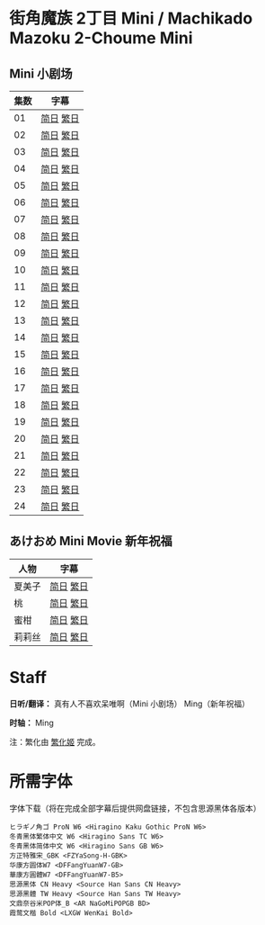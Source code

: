 # 街角魔族 2丁目 Mini / Machikado Mazoku 2-Choume Mini
## Mini 小剧场
| 集数 | 字幕 |
| ---- | ---- |
| 01 | [简日](https://raw.githubusercontent.com/MingYSub/SubArchive/main/Archive/Machikado%20Mazoku%202-Choume/Mini/%5BMingY%5D%20Machikado%20Mazoku%202-Choume%20Mini%20%5B01%5D.CHS_JPN.ass) [繁日](https://raw.githubusercontent.com/MingYSub/SubArchive/main/Archive/Machikado%20Mazoku%202-Choume/Mini/%5BMingY%5D%20Machikado%20Mazoku%202-Choume%20Mini%20%5B01%5D.CHT_JPN.ass) |
| 02 | [简日](https://raw.githubusercontent.com/MingYSub/SubArchive/main/Archive/Machikado%20Mazoku%202-Choume/Mini/%5BMingY%5D%20Machikado%20Mazoku%202-Choume%20Mini%20%5B02%5D.CHS_JPN.ass) [繁日](https://raw.githubusercontent.com/MingYSub/SubArchive/main/Archive/Machikado%20Mazoku%202-Choume/Mini/%5BMingY%5D%20Machikado%20Mazoku%202-Choume%20Mini%20%5B02%5D.CHT_JPN.ass) |
| 03 | [简日](https://raw.githubusercontent.com/MingYSub/SubArchive/main/Archive/Machikado%20Mazoku%202-Choume/Mini/%5BMingY%5D%20Machikado%20Mazoku%202-Choume%20Mini%20%5B03%5D.CHS_JPN.ass) [繁日](https://raw.githubusercontent.com/MingYSub/SubArchive/main/Archive/Machikado%20Mazoku%202-Choume/Mini/%5BMingY%5D%20Machikado%20Mazoku%202-Choume%20Mini%20%5B03%5D.CHT_JPN.ass) |
| 04 | [简日](https://raw.githubusercontent.com/MingYSub/SubArchive/main/Archive/Machikado%20Mazoku%202-Choume/Mini/%5BMingY%5D%20Machikado%20Mazoku%202-Choume%20Mini%20%5B04%5D.CHS_JPN.ass) [繁日](https://raw.githubusercontent.com/MingYSub/SubArchive/main/Archive/Machikado%20Mazoku%202-Choume/Mini/%5BMingY%5D%20Machikado%20Mazoku%202-Choume%20Mini%20%5B04%5D.CHT_JPN.ass) |
| 05 | [简日](https://raw.githubusercontent.com/MingYSub/SubArchive/main/Archive/Machikado%20Mazoku%202-Choume/Mini/%5BMingY%5D%20Machikado%20Mazoku%202-Choume%20Mini%20%5B05%5D.CHS_JPN.ass) [繁日](https://raw.githubusercontent.com/MingYSub/SubArchive/main/Archive/Machikado%20Mazoku%202-Choume/Mini/%5BMingY%5D%20Machikado%20Mazoku%202-Choume%20Mini%20%5B05%5D.CHT_JPN.ass) |
| 06 | [简日](https://raw.githubusercontent.com/MingYSub/SubArchive/main/Archive/Machikado%20Mazoku%202-Choume/Mini/%5BMingY%5D%20Machikado%20Mazoku%202-Choume%20Mini%20%5B06%5D.CHS_JPN.ass) [繁日](https://raw.githubusercontent.com/MingYSub/SubArchive/main/Archive/Machikado%20Mazoku%202-Choume/Mini/%5BMingY%5D%20Machikado%20Mazoku%202-Choume%20Mini%20%5B06%5D.CHT_JPN.ass) |
| 07 | [简日](https://raw.githubusercontent.com/MingYSub/SubArchive/main/Archive/Machikado%20Mazoku%202-Choume/Mini/%5BMingY%5D%20Machikado%20Mazoku%202-Choume%20Mini%20%5B07%5D.CHS_JPN.ass) [繁日](https://raw.githubusercontent.com/MingYSub/SubArchive/main/Archive/Machikado%20Mazoku%202-Choume/Mini/%5BMingY%5D%20Machikado%20Mazoku%202-Choume%20Mini%20%5B07%5D.CHT_JPN.ass) |
| 08 | [简日](https://raw.githubusercontent.com/MingYSub/SubArchive/main/Archive/Machikado%20Mazoku%202-Choume/Mini/%5BMingY%5D%20Machikado%20Mazoku%202-Choume%20Mini%20%5B08%5D.CHS_JPN.ass) [繁日](https://raw.githubusercontent.com/MingYSub/SubArchive/main/Archive/Machikado%20Mazoku%202-Choume/Mini/%5BMingY%5D%20Machikado%20Mazoku%202-Choume%20Mini%20%5B08%5D.CHT_JPN.ass) |
| 09 | [简日](https://raw.githubusercontent.com/MingYSub/SubArchive/main/Archive/Machikado%20Mazoku%202-Choume/Mini/%5BMingY%5D%20Machikado%20Mazoku%202-Choume%20Mini%20%5B09%5D.CHS_JPN.ass) [繁日](https://raw.githubusercontent.com/MingYSub/SubArchive/main/Archive/Machikado%20Mazoku%202-Choume/Mini/%5BMingY%5D%20Machikado%20Mazoku%202-Choume%20Mini%20%5B09%5D.CHT_JPN.ass) |
| 10 | [简日](https://raw.githubusercontent.com/MingYSub/SubArchive/main/Archive/Machikado%20Mazoku%202-Choume/Mini/%5BMingY%5D%20Machikado%20Mazoku%202-Choume%20Mini%20%5B10%5D.CHS_JPN.ass) [繁日](https://raw.githubusercontent.com/MingYSub/SubArchive/main/Archive/Machikado%20Mazoku%202-Choume/Mini/%5BMingY%5D%20Machikado%20Mazoku%202-Choume%20Mini%20%5B10%5D.CHT_JPN.ass) |
| 11 | [简日](https://raw.githubusercontent.com/MingYSub/SubArchive/main/Archive/Machikado%20Mazoku%202-Choume/Mini/%5BMingY%5D%20Machikado%20Mazoku%202-Choume%20Mini%20%5B11%5D.CHS_JPN.ass) [繁日](https://raw.githubusercontent.com/MingYSub/SubArchive/main/Archive/Machikado%20Mazoku%202-Choume/Mini/%5BMingY%5D%20Machikado%20Mazoku%202-Choume%20Mini%20%5B11%5D.CHT_JPN.ass) |
| 12 | [简日](https://raw.githubusercontent.com/MingYSub/SubArchive/main/Archive/Machikado%20Mazoku%202-Choume/Mini/%5BMingY%5D%20Machikado%20Mazoku%202-Choume%20Mini%20%5B12%5D.CHS_JPN.ass) [繁日](https://raw.githubusercontent.com/MingYSub/SubArchive/main/Archive/Machikado%20Mazoku%202-Choume/Mini/%5BMingY%5D%20Machikado%20Mazoku%202-Choume%20Mini%20%5B12%5D.CHT_JPN.ass) |
| 13 | [简日](https://raw.githubusercontent.com/MingYSub/SubArchive/main/Archive/Machikado%20Mazoku%202-Choume/Mini/%5BMingY%5D%20Machikado%20Mazoku%202-Choume%20Mini%20%5B13%5D.CHS_JPN.ass) [繁日](https://raw.githubusercontent.com/MingYSub/SubArchive/main/Archive/Machikado%20Mazoku%202-Choume/Mini/%5BMingY%5D%20Machikado%20Mazoku%202-Choume%20Mini%20%5B13%5D.CHT_JPN.ass) |
| 14 | [简日](https://raw.githubusercontent.com/MingYSub/SubArchive/main/Archive/Machikado%20Mazoku%202-Choume/Mini/%5BMingY%5D%20Machikado%20Mazoku%202-Choume%20Mini%20%5B14%5D.CHS_JPN.ass) [繁日](https://raw.githubusercontent.com/MingYSub/SubArchive/main/Archive/Machikado%20Mazoku%202-Choume/Mini/%5BMingY%5D%20Machikado%20Mazoku%202-Choume%20Mini%20%5B14%5D.CHT_JPN.ass) |
| 15 | [简日](https://raw.githubusercontent.com/MingYSub/SubArchive/main/Archive/Machikado%20Mazoku%202-Choume/Mini/%5BMingY%5D%20Machikado%20Mazoku%202-Choume%20Mini%20%5B15%5D.CHS_JPN.ass) [繁日](https://raw.githubusercontent.com/MingYSub/SubArchive/main/Archive/Machikado%20Mazoku%202-Choume/Mini/%5BMingY%5D%20Machikado%20Mazoku%202-Choume%20Mini%20%5B15%5D.CHT_JPN.ass) |
| 16 | [简日](https://raw.githubusercontent.com/MingYSub/SubArchive/main/Archive/Machikado%20Mazoku%202-Choume/Mini/%5BMingY%5D%20Machikado%20Mazoku%202-Choume%20Mini%20%5B16%5D.CHS_JPN.ass) [繁日](https://raw.githubusercontent.com/MingYSub/SubArchive/main/Archive/Machikado%20Mazoku%202-Choume/Mini/%5BMingY%5D%20Machikado%20Mazoku%202-Choume%20Mini%20%5B16%5D.CHT_JPN.ass) |
| 17 | [简日](https://raw.githubusercontent.com/MingYSub/SubArchive/main/Archive/Machikado%20Mazoku%202-Choume/Mini/%5BMingY%5D%20Machikado%20Mazoku%202-Choume%20Mini%20%5B17%5D.CHS_JPN.ass) [繁日](https://raw.githubusercontent.com/MingYSub/SubArchive/main/Archive/Machikado%20Mazoku%202-Choume/Mini/%5BMingY%5D%20Machikado%20Mazoku%202-Choume%20Mini%20%5B17%5D.CHT_JPN.ass) |
| 18 | [简日](https://raw.githubusercontent.com/MingYSub/SubArchive/main/Archive/Machikado%20Mazoku%202-Choume/Mini/%5BMingY%5D%20Machikado%20Mazoku%202-Choume%20Mini%20%5B18%5D.CHS_JPN.ass) [繁日](https://raw.githubusercontent.com/MingYSub/SubArchive/main/Archive/Machikado%20Mazoku%202-Choume/Mini/%5BMingY%5D%20Machikado%20Mazoku%202-Choume%20Mini%20%5B18%5D.CHT_JPN.ass) |
| 19 | [简日](https://raw.githubusercontent.com/MingYSub/SubArchive/main/Archive/Machikado%20Mazoku%202-Choume/Mini/%5BMingY%5D%20Machikado%20Mazoku%202-Choume%20Mini%20%5B19%5D.CHS_JPN.ass) [繁日](https://raw.githubusercontent.com/MingYSub/SubArchive/main/Archive/Machikado%20Mazoku%202-Choume/Mini/%5BMingY%5D%20Machikado%20Mazoku%202-Choume%20Mini%20%5B19%5D.CHT_JPN.ass) |
| 20 | [简日](https://raw.githubusercontent.com/MingYSub/SubArchive/main/Archive/Machikado%20Mazoku%202-Choume/Mini/%5BMingY%5D%20Machikado%20Mazoku%202-Choume%20Mini%20%5B20%5D.CHS_JPN.ass) [繁日](https://raw.githubusercontent.com/MingYSub/SubArchive/main/Archive/Machikado%20Mazoku%202-Choume/Mini/%5BMingY%5D%20Machikado%20Mazoku%202-Choume%20Mini%20%5B20%5D.CHT_JPN.ass) |
| 21 | [简日](https://raw.githubusercontent.com/MingYSub/SubArchive/main/Archive/Machikado%20Mazoku%202-Choume/Mini/%5BMingY%5D%20Machikado%20Mazoku%202-Choume%20Mini%20%5B21%5D.CHS_JPN.ass) [繁日](https://raw.githubusercontent.com/MingYSub/SubArchive/main/Archive/Machikado%20Mazoku%202-Choume/Mini/%5BMingY%5D%20Machikado%20Mazoku%202-Choume%20Mini%20%5B21%5D.CHT_JPN.ass) |
| 22 | [简日](https://raw.githubusercontent.com/MingYSub/SubArchive/main/Archive/Machikado%20Mazoku%202-Choume/Mini/%5BMingY%5D%20Machikado%20Mazoku%202-Choume%20Mini%20%5B22%5D.CHS_JPN.ass) [繁日](https://raw.githubusercontent.com/MingYSub/SubArchive/main/Archive/Machikado%20Mazoku%202-Choume/Mini/%5BMingY%5D%20Machikado%20Mazoku%202-Choume%20Mini%20%5B22%5D.CHT_JPN.ass) |
| 23 | [简日](https://raw.githubusercontent.com/MingYSub/SubArchive/main/Archive/Machikado%20Mazoku%202-Choume/Mini/%5BMingY%5D%20Machikado%20Mazoku%202-Choume%20Mini%20%5B23%5D.CHS_JPN.ass) [繁日](https://raw.githubusercontent.com/MingYSub/SubArchive/main/Archive/Machikado%20Mazoku%202-Choume/Mini/%5BMingY%5D%20Machikado%20Mazoku%202-Choume%20Mini%20%5B23%5D.CHT_JPN.ass) |
| 24 | [简日](https://raw.githubusercontent.com/MingYSub/SubArchive/main/Archive/Machikado%20Mazoku%202-Choume/Mini/%5BMingY%5D%20Machikado%20Mazoku%202-Choume%20Mini%20%5B24%5D.CHS_JPN.ass) [繁日](https://raw.githubusercontent.com/MingYSub/SubArchive/main/Archive/Machikado%20Mazoku%202-Choume/Mini/%5BMingY%5D%20Machikado%20Mazoku%202-Choume%20Mini%20%5B24%5D.CHT_JPN.ass) |

## あけおめ Mini Movie 新年祝福
| 人物 | 字幕 |
| ---- | ---- |
| 夏美子 | [简日](https://raw.githubusercontent.com/MingYSub/SubArchive/main/Archive/Machikado%20Mazoku%202-Choume/Mini/%5BMingY%5D%20Machikado%20Mazoku%202-Choume%20Akeome%20Mini%20Movie%20%5BShamiko%5D.CHS_JPN.ass) [繁日](https://raw.githubusercontent.com/MingYSub/SubArchive/main/Archive/Machikado%20Mazoku%202-Choume/Mini/%5BMingY%5D%20Machikado%20Mazoku%202-Choume%20Akeome%20Mini%20Movie%20%5BShamiko%5D.CHT_JPN.ass) |
| 桃 | [简日](https://raw.githubusercontent.com/MingYSub/SubArchive/main/Archive/Machikado%20Mazoku%202-Choume/Mini/%5BMingY%5D%20Machikado%20Mazoku%202-Choume%20Akeome%20Mini%20Movie%20%5BMomo%5D.CHS_JPN.ass) [繁日](https://raw.githubusercontent.com/MingYSub/SubArchive/main/Archive/Machikado%20Mazoku%202-Choume/Mini/%5BMingY%5D%20Machikado%20Mazoku%202-Choume%20Akeome%20Mini%20Movie%20%5BMomo%5D.CHT_JPN.ass) |
| 蜜柑 | [简日](https://raw.githubusercontent.com/MingYSub/SubArchive/main/Archive/Machikado%20Mazoku%202-Choume/Mini/%5BMingY%5D%20Machikado%20Mazoku%202-Choume%20Akeome%20Mini%20Movie%20%5BMikan%5D.CHS_JPN.ass) [繁日](https://raw.githubusercontent.com/MingYSub/SubArchive/main/Archive/Machikado%20Mazoku%202-Choume/Mini/%5BMingY%5D%20Machikado%20Mazoku%202-Choume%20Akeome%20Mini%20Movie%20%5BMikan%5D.CHT_JPN.ass) |
| 莉莉丝 | [简日](https://raw.githubusercontent.com/MingYSub/SubArchive/main/Archive/Machikado%20Mazoku%202-Choume/Mini/%5BMingY%5D%20Machikado%20Mazoku%202-Choume%20Akeome%20Mini%20Movie%20%5BLilith%5D.CHS_JPN.ass) [繁日](https://raw.githubusercontent.com/MingYSub/SubArchive/main/Archive/Machikado%20Mazoku%202-Choume/Mini/%5BMingY%5D%20Machikado%20Mazoku%202-Choume%20Akeome%20Mini%20Movie%20%5BLilith%5D.CHT_JPN.ass) |

# Staff
**日听/翻译：** 真有人不喜欢呆唯啊（Mini 小剧场）   Ming（新年祝福）

**时轴：** Ming

注：繁化由 [繁化姬](https://zhconvert.org) 完成。

# 所需字体
字体下载（将在完成全部字幕后提供网盘链接，不包含思源黑体各版本）

```
ヒラギノ角ゴ ProN W6 <Hiragino Kaku Gothic ProN W6>
冬青黑体繁体中文 W6 <Hiragino Sans TC W6>
冬青黑体简体中文 W6 <Hiragino Sans GB W6>
方正特雅宋_GBK <FZYaSong-H-GBK>
华康方圆体W7 <DFFangYuanW7-GB>
華康方圓體W7 <DFFangYuanW7-B5>
思源黑体 CN Heavy <Source Han Sans CN Heavy>
思源黑體 TW Heavy <Source Han Sans TW Heavy>
文鼎奈谷米POP体_B <AR NaGoMiPOPGB BD>
霞鹜文楷 Bold <LXGW WenKai Bold>
```